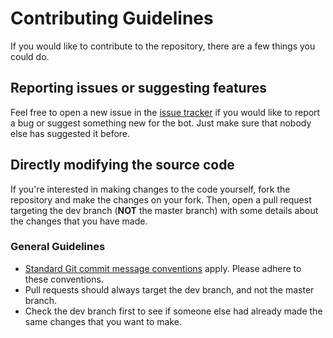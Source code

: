 # Contributing Guidelines

If you would like to contribute to the repository, there are a few things you could do.

## Reporting issues or suggesting features

Feel free to open a new issue in the [issue tracker](https://github.com/pyrox18/schedulerbot/issues) if you would like to report a bug or suggest something new for the bot. Just make sure that nobody else has suggested it before.

## Directly modifying the source code

If you're interested in making changes to the code yourself, fork the repository and make the changes on your fork. Then, open a pull request targeting the dev branch (**NOT** the master branch) with some details about the changes that you have made.

### General Guidelines

- [Standard Git commit message conventions](https://chris.beams.io/posts/git-commit/) apply. Please adhere to these conventions.
- Pull requests should always target the dev branch, and not the master branch.
- Check the dev branch first to see if someone else had already made the same changes that you want to make.
